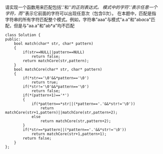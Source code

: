 请实现一个函数用来匹配包括'.'和'*'的正则表达式。
模式中的字符'.'表示任意一个字符，而'*'表示它前面的字符可以出现任意次（包含0次）。 
在本题中，匹配是指字符串的所有字符匹配整个模式。例如，字符串"aaa"与模式"a.a"和"ab*ac*a"匹配，但是与"aa.a"和"ab*a"均不匹配

```
class Solution {
public:
    bool match(char* str, char* pattern)
    {
        if(str==NULL||pattern==NULL)
            return false;
        return matchCore(str,pattern);
    }
    bool matchCore(char* str, char* pattern)
    {
        if(*str=='\0'&&*pattern=='\0')
            return true;
        if(*str!='\0'&&*pattern=='\0')
            return false;
        if(*(pattern+1)=='*')
        {
            if(*pattern==*str||(*pattern=='.'&&*str!='\0'))
                return matchCore(str+1,pattern)||matchCore(str,pattern+2);
            else
                return matchCore(str,pattern+2);
        }
        if(*str==*pattern||(*pattern=='.'&&*str!='\0'))
            return matchCore(str+1,pattern+1);
        return false;
    }
};
```